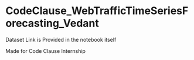 # CodeClause_WebTrafficTimeSeriesForecasting_Vedant

Dataset Link is Provided in the notebook itself</br>

Made for Code Clause Internship</br>
